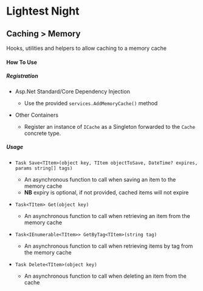 # Lightest Night
## Caching > Memory

Hooks, utilities and helpers to allow caching to a memory cache

#### How To Use
##### Registration
* Asp.Net Standard/Core Dependency Injection
  * Use the provided `services.AddMemoryCache()` method
  
* Other Containers
  * Register an instance of `ICache` as a Singleton forwarded to the `Cache` concrete type.

##### Usage
* `Task Save<TItem>(object key, TItem objectToSave, DateTime? expires, params string[] tags)`
  * An asynchronous function to call when saving an item to the memory cache
  * **NB** expiry is optional, if not provided, cached items will not expire
  
* `Task<TItem> Get(object key)`
  * An asynchronous function to call when retrieving an item from the memory cache
  
* `Task<IEnumerable<TItem>> GetByTag<TItem>(string tag)`
  * An asynchronous function to call when retrieving items by tag from the memory cache
  
* `Task Delete<TItem>(object key)`
  * An asynchronous function to call when deleting an item from the cache